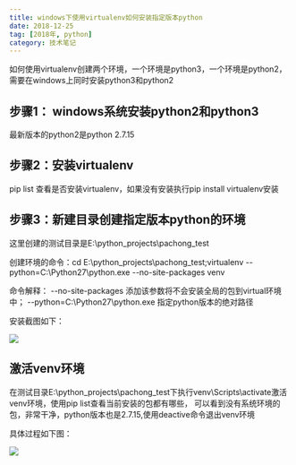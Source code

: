 ```yaml
---
title: windows下使用virtualenv如何安装指定版本python
date: 2018-12-25
tag: [2018年, python]
category: 技术笔记
---
```


如何使用virtualenv创建两个环境，一个环境是python3，一个环境是python2，需要在windows上同时安装python3和python2

## 步骤1： windows系统安装python2和python3

最新版本的python2是python 2.7.15


## 步骤2：安装virtualenv

pip list 查看是否安装virtualenv，如果没有安装执行pip install virtualenv安装

## 步骤3：新建目录创建指定版本python的环境

这里创建的测试目录是E:\python_projects\pachong_test

创建环境的命令：cd E:\python_projects\pachong_test;virtualenv --python=C:\Python27\python.exe --no-site-packages  venv

命令解释： --no-site-packages 添加该参数将不会安装全局的包到virtual环境中；
--python=C:\Python27\python.exe 指定python版本的绝对路径

安装截图如下：

![](https://thinknotes-1256255945.cos.ap-chengdu.myqcloud.com/thinknotes/20181225-01.png)

## 激活venv环境

在测试目录E:\python_projects\pachong_test下执行venv\Scripts\activate激活venv环境，使用pip list查看当前安装的包都有哪些，
可以看到没有系统环境的包，非常干净，python版本也是2.7.15,使用deactive命令退出venv环境

具体过程如下图：

![](https://thinknotes-1256255945.cos.ap-chengdu.myqcloud.com/thinknotes/20181225-02.png)

